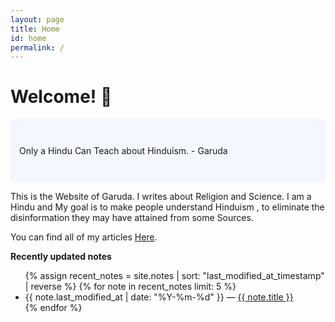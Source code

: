 ```yaml
---
layout: page
title: Home
id: home
permalink: /
---
```


# Welcome! 🙏

<p style="padding: 3em 1em; background: #f5f7ff; border-radius: 4px;">
  Only a Hindu Can Teach about Hinduism. - Garuda
</p>

This is the Website of Garuda. I writes about Religion and Science. I am a Hindu and My goal is to make people understand Hinduism , to eliminate the disinformation they may have attained from some Sources.

You can find all of my articles  <a class="internal-link" href="/articles">Here</a>.

<strong>Recently updated notes</strong>

<ul>
  {% assign recent_notes = site.notes | sort: "last_modified_at_timestamp" | reverse %}
  {% for note in recent_notes limit: 5 %}
    <li>
      {{ note.last_modified_at | date: "%Y-%m-%d" }} — <a class="internal-link" href="{{ note.url }}">{{ note.title }}</a>
    </li>
  {% endfor %}
</ul>

<style>
  .wrapper {
    max-width: 46em;
  }
</style>
